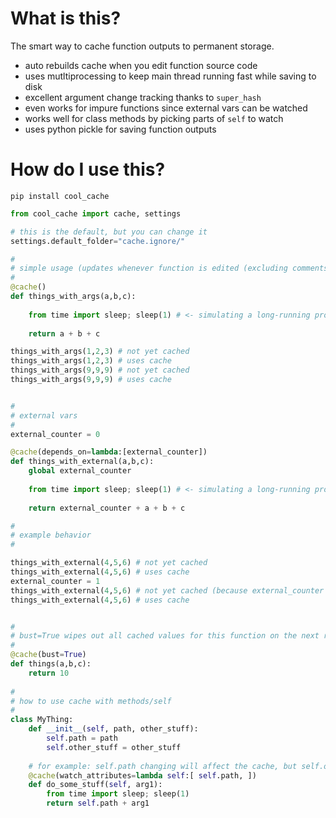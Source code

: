 # What is this?

The smart way to cache function outputs to permanent storage.

- auto rebuilds cache when you edit function source code
- uses mutltiprocessing to keep main thread running fast while saving to disk
- excellent argument change tracking thanks to `super_hash`
- even works for impure functions since external vars can be watched
- works well for class methods by picking parts of `self` to watch
- uses python pickle for saving function outputs

# How do I use this?

`pip install cool_cache`

```python
from cool_cache import cache, settings

# this is the default, but you can change it
settings.default_folder="cache.ignore/"

# 
# simple usage (updates whenever function is edited (excluding comments) or when args change)
# 
@cache()
def things_with_args(a,b,c):
    
    from time import sleep; sleep(1) # <- simulating a long-running process
    
    return a + b + c

things_with_args(1,2,3) # not yet cached
things_with_args(1,2,3) # uses cache
things_with_args(9,9,9) # not yet cached
things_with_args(9,9,9) # uses cache


# 
# external vars
# 
external_counter = 0

@cache(depends_on=lambda:[external_counter])
def things_with_external(a,b,c):
    global external_counter
    
    from time import sleep; sleep(1) # <- simulating a long-running process
    
    return external_counter + a + b + c

# 
# example behavior
# 

things_with_external(4,5,6) # not yet cached
things_with_external(4,5,6) # uses cache
external_counter = 1
things_with_external(4,5,6) # not yet cached (because external_counter changed)
things_with_external(4,5,6) # uses cache


# 
# bust=True wipes out all cached values for this function on the next run
# 
@cache(bust=True)
def things(a,b,c):
    return 10
    
# 
# how to use cache with methods/self
# 
class MyThing:
    def __init__(self, path, other_stuff):
        self.path = path
        self.other_stuff = other_stuff
    
    # for example: self.path changing will affect the cache, but self.other_stuff wont affect the cache
    @cache(watch_attributes=lambda self:[ self.path, ])
    def do_some_stuff(self, arg1):
        from time import sleep; sleep(1)
        return self.path + arg1

```
